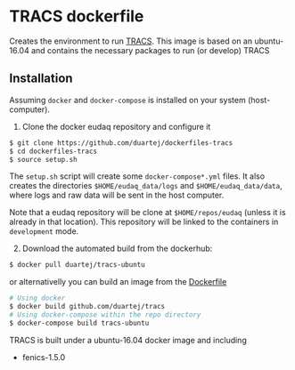 # TRACS dockerfile

Creates the environment to run [TRACS](). 
This image is based on an ubuntu-16.04 and contains
the necessary packages to run (or develop) TRACS

## Installation
Assuming ```docker``` and ```docker-compose``` is 
installed on your system (host-computer).

1. Clone the docker eudaq repository and configure it
```bash 
$ git clone https://github.com/duartej/dockerfiles-tracs
$ cd dockerfiles-tracs
$ source setup.sh
```
The ```setup.sh``` script will create 
some ```docker-compose*.yml``` files. It also creates
the directories ```$HOME/eudaq_data/logs``` and 
```$HOME/eudaq_data/data```, where logs and raw data will
be sent in the host computer.

Note that a eudaq repository will be clone at 
```$HOME/repos/eudaq``` (unless it is already in that location).
This repository will be linked to the containers in ```development```
mode.

2. Download the automated build from the dockerhub: 
```bash
$ docker pull duartej/tracs-ubuntu
```
or alternativelly you can build an image from the
[Dockerfile](Dockerfile)
```bash
# Using docker
$ docker build github.com/duartej/tracs
# Using docker-compose within the repo directory
$ docker-compose build tracs-ubuntu
```

TRACS is built under a ubuntu-16.04 docker image and including
 * fenics-1.5.0

